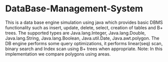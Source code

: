 # DataBase-Management-System

This is a data base engine simulation using java which provides basic DBMS functionality such as insert, update, delete, select, creation of tables
and B+ trees.
The supported types are Java.lang.Integer, Java.lang.Double, Java.lang.String, Java.lang.Boolean, Java.util.Date, Java.awt.polygon.
The DB engine performs some query optimizations, it performs linear(seq) scan, binary search and Index scan using B+ trees when appropriate.
Note:
In this implementation we compare polygons using areas.